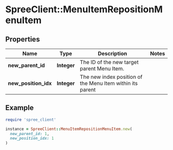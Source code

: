 # SpreeClient::MenuItemRepositionMenuItem

## Properties

| Name | Type | Description | Notes |
| ---- | ---- | ----------- | ----- |
| **new_parent_id** | **Integer** | The ID of the new target parent Menu Item. |  |
| **new_position_idx** | **Integer** | The new index position of the Menu Item within its parent |  |

## Example

```ruby
require 'spree_client'

instance = SpreeClient::MenuItemRepositionMenuItem.new(
  new_parent_id: 1,
  new_position_idx: 1
)
```

